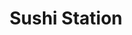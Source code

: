 ---
layout: place
title: "Sushi Station"
permalink: /illinois/rolling-meadows/sushi-station.html
stateAbbr: IL
stateName: Illinois
cityName: Rolling Meadows
seo:
  name: "Sushi Station"
  type: Restaurant
  links: null
description: "Sushi Station serves delicious sushi in Rolling Meadows, Illinois. Try fresh Japanese dishes for a great dining experience. "
place_id: ChIJ2VM72w6wD4gRX9ofcI4zkCc
photos:
  - name: >-
      places/ChIJ2VM72w6wD4gRX9ofcI4zkCc/photos/AeeoHcIqukrq5EvmSGxHJAYN-8lftO8hxpYrZKDJFJHSnM5klJGKjvWRz_jPjP4iUvNRyh2SnJ9o93MMOx9gZTzuZN4Ocgpt84So8dxWitHRht0i1m9xnxUMCX-DDysSLu0X2bwyO2Wy-NgAPXlNC6H_uhfy1xVM7yzYjXiME7pMtjfAGh7ngoHltbDLpRW29iIQmt37KvgJMrHtyKzfiyI4H12uJK4H6tS6HYm66pV51VoKDCj2EgJzuIqlCpSlC2XAsAYtNTHR7AashYfUsjNaBiDSZakQTq1RfwF5PxYAXsERVQ
    widthPx: 4312
    heightPx: 2874
    authorAttributions:
      - displayName: Sushi Station
        uri: https://maps.google.com/maps/contrib/113892082007130123224
        photoUri: >-
          https://lh3.googleusercontent.com/a-/ALV-UjVjy6cECBwop3iBsYUXZttv_VnuxnV5VZ2sapXps47geOu5wd4=s100-p-k-no-mo
    flagContentUri: >-
      https://www.google.com/local/imagery/report/?cb_client=maps_api_places.places_api&image_key=!1e10!2sAF1QipOvLjY6-wX3E-ZEBNDnVkkgkEueHcCBboL2B5p_&hl=en-US
    googleMapsUri: >-
      https://www.google.com/maps/place//data=!3m4!1e2!3m2!1sAF1QipOvLjY6-wX3E-ZEBNDnVkkgkEueHcCBboL2B5p_!2e10!4m2!3m1!1s0x880fb00edb3b53d9:0x2790338e701fda5f
  - name: >-
      places/ChIJ2VM72w6wD4gRX9ofcI4zkCc/photos/AeeoHcLXeFdwa8pTmQHnaF9fzozDoxUEpBLgqwhizAfLB8CS1G2Kutqra5Vi4NUk7psRy3vj-nQVnt711m9s0zJkvIQmYBzM2QP_NdPiUISjvnVT5FPyuQufsikUd5HHJ3DsneuX_5t-KD6vV0nEPgdPJMDC1aJi_p7-FnwSdA3rkCxKbkpsBUGkws7d1B48tl328sTJp7oIiQvWwFH-GNE6_0kl4dL7onf3PS-MHeQR-nPvQ9PTEgcnKBXjNL6ZKQLigL6cHExQBGzMZakiLbS506bskFIIOMdtRf5TUbx7Qm8YVKO3DPG8-uUyxZ3_KKvi7-22ARlGANT4j_DPzIblMUDcBdmtrv6W_bhEh7HCIuRB53MRL9rFvdpNzM-lwBo9sc-GuwSJwSQW__fYJhIMLQwsZKYNMUmMLYI3x0l_M6o
    widthPx: 800
    heightPx: 533
    authorAttributions:
      - displayName: Jasmine Munoz
        uri: https://maps.google.com/maps/contrib/100509396327767971428
        photoUri: >-
          https://lh3.googleusercontent.com/a-/ALV-UjVDECKsk2J4OI3kFz-TpIUFxEvgFl1wHRiV3UPFH_Fl_a1SVeno=s100-p-k-no-mo
    flagContentUri: >-
      https://www.google.com/local/imagery/report/?cb_client=maps_api_places.places_api&image_key=!1e10!2sCIHM0ogKEICAgID6oNqvWA&hl=en-US
    googleMapsUri: >-
      https://www.google.com/maps/place//data=!3m4!1e2!3m2!1sCIHM0ogKEICAgID6oNqvWA!2e10!4m2!3m1!1s0x880fb00edb3b53d9:0x2790338e701fda5f
  - name: >-
      places/ChIJ2VM72w6wD4gRX9ofcI4zkCc/photos/AeeoHcLx4PPn4aSg6WGIVzUQJjqGsHdR0gD7y0D05G-pmfIqRLJGTLOWaAef8TXAg45FWo00h4lG0XaYagn0pHd3tWosjU-_H66oJ7zRPJ7r9sBPU2LJJAdhSHpOrjd6nbxhQmzne37ITlJ8pTqctS4QV9noEz5KMHlLW_vL7t9Nfwnxxi5kTSIN5vZSXF-WW_tM8HDuDXm1tvjSXUdHOOlQD82t8Db4WthiSgEUmu-sPpNC4DS6WJu_8vfXeUodsIYdlYtan153GHdK4mWg-Bv0nDmlyxHlySGXq5KnatzTf_9zLDZYjzCT9P7Ol1--sle6uQNzeJll5SZ6jr9VHLE6Sitq11VbNckmWy0KwsODy7bNReHCP-J2oJFOCs5nWsskA_W9HHMidshkVI0QmymN6tFAjeGUWjH20NPUfp4cvfYRgtTf
    widthPx: 4000
    heightPx: 3000
    authorAttributions:
      - displayName: J Smiles
        uri: https://maps.google.com/maps/contrib/110920908131758272434
        photoUri: >-
          https://lh3.googleusercontent.com/a-/ALV-UjWpmhSyS9JhXKbsbjZAg44tUauyjur_AdoA19riPiElU2-Bv0c0=s100-p-k-no-mo
    flagContentUri: >-
      https://www.google.com/local/imagery/report/?cb_client=maps_api_places.places_api&image_key=!1e10!2sCIHM0ogKEICAgICz8-HT2wE&hl=en-US
    googleMapsUri: >-
      https://www.google.com/maps/place//data=!3m4!1e2!3m2!1sCIHM0ogKEICAgICz8-HT2wE!2e10!4m2!3m1!1s0x880fb00edb3b53d9:0x2790338e701fda5f
  - name: >-
      places/ChIJ2VM72w6wD4gRX9ofcI4zkCc/photos/AeeoHcJBlZNnuP5PiFywkpO124InzRqb4D_t4DSjiplBwYdLT-nTb8_q3MHcKwrCfd7BKi1jNa_pKrHsSf72hS2U3VXcjHsVFM3L4tMbzHBMYfgrBLBXplescjHG8FBx2DDBLz4hfMiFE40R4bYEt8HoMrGHm_XhsMRmSLPgpOdTP5ydTJimOobBnwDZtfFAkuFb2qPx7EHwhMLAx1dS8U6EwLLgEg_zGlQIFr0adko6GxkvJsYXJS3M1cSQAk2XYr6d3gbxq1bQc4Fm-0sFIjqRU9t5T3o7H8HqXAfvvi3vuVO6DN6TgDOA6DmfqYigLxeecK5taKeOQ8Qx36fngfwPqsDW6VvpwAiU2drGF3nlF1DDilgyaD2kYpXWY7lZmicdDCXfE8DwEtc8R0EZ-8A95XrKxFddVBeLKQiSshUIIo8JJA
    widthPx: 3000
    heightPx: 4000
    authorAttributions:
      - displayName: Salah Harb
        uri: https://maps.google.com/maps/contrib/117838048732757803672
        photoUri: >-
          https://lh3.googleusercontent.com/a-/ALV-UjXKEJwI8Wpa20VUS0R1JHCgiePcPcuEiRZtbeNPqrrQe2Zg_5k=s100-p-k-no-mo
    flagContentUri: >-
      https://www.google.com/local/imagery/report/?cb_client=maps_api_places.places_api&image_key=!1e10!2sCIHM0ogKEICAgID73fGKGQ&hl=en-US
    googleMapsUri: >-
      https://www.google.com/maps/place//data=!3m4!1e2!3m2!1sCIHM0ogKEICAgID73fGKGQ!2e10!4m2!3m1!1s0x880fb00edb3b53d9:0x2790338e701fda5f
  - name: >-
      places/ChIJ2VM72w6wD4gRX9ofcI4zkCc/photos/AeeoHcJzk09pbJqEwx2LgwSH2VGK8wEYcNz_KwZEdBcxvd5os3tHvR10rW-EdIEKGIjgq1zlMObqWz9jKLd4IpO7TrJO4K085Hfv1Y1VeH2zak2jncwvnYAkPjz6owzhiOVShhI5HFnUVZLDSA-Zcaf1--h6U024Ec0TcU3Viog4h7uTSNDvb6XzNc25wK6BDi12iEMCRvhThuaIzv-m3lWSut_XljaYAlrVYIECYe4aQhRLyIDpWXjATnXTpG0camo4An8W85iydjR8rfo8gsZVpHRXhcjFUbELAYGoGKmnqPww9i_gY56lrjIPZoarfL1Vw8fhoTEuyXYGyxqGp2su2Oa6pl265cmiNbG-yyGOuIZeWvlXRR2pqS8OZq1ptdxIyMq1YEWMB3N6ip_b-G-H7dQegsQp61wDg9LF2HYMYDP9Tw
    widthPx: 2992
    heightPx: 2992
    authorAttributions:
      - displayName: John Heart
        uri: https://maps.google.com/maps/contrib/117649787759623568162
        photoUri: >-
          https://lh3.googleusercontent.com/a-/ALV-UjUBEemRL5oqOXusA-XhWAN697L2uc0RXVT5Ud5iD0eY4E68W4V9=s100-p-k-no-mo
    flagContentUri: >-
      https://www.google.com/local/imagery/report/?cb_client=maps_api_places.places_api&image_key=!1e10!2sCIHM0ogKEICAgIDlk8KTCg&hl=en-US
    googleMapsUri: >-
      https://www.google.com/maps/place//data=!3m4!1e2!3m2!1sCIHM0ogKEICAgIDlk8KTCg!2e10!4m2!3m1!1s0x880fb00edb3b53d9:0x2790338e701fda5f
  - name: >-
      places/ChIJ2VM72w6wD4gRX9ofcI4zkCc/photos/AeeoHcKyg7aOH8SmUAYIaN3RAiec72gpWs3oYnmMrBvDKjXEUzdpf465whx8Y1B54s5Wg6SsEziLJo4ACcUQTaUc02ZNTVGaJBVOUqHmTfaXejO_zFStQJSY0uJneM0rHfn3Jyy3h0kYQPgXyiPM9-RTQw-LGId99Z5c2Y9fD307YKQgBBvX5l4FSATEfQq_eiSSSBsHX5bMiX4JHgkOmmaMkR-_cNRhcWOOUgeYOXyQb4_0s0dvJBfvcq6clwSIH5_p2gF5gDEsa_LWg06pN-y9RTAUgNwX7CGEF0vzJ-9hev2fef4uzuKyflN-XtLylSxZW15DypeAksS11IrMs0i4dipXiovgxaZdGrYEIUIHuo52_He4E9pQ60VQ3K6534iOK_Z58DFpM2nopj61KYOGrxN_OTSLknWXONWn9e7DiJCXZg
    widthPx: 3000
    heightPx: 4000
    authorAttributions:
      - displayName: Katherine A Young
        uri: https://maps.google.com/maps/contrib/103875368056342789907
        photoUri: >-
          https://lh3.googleusercontent.com/a-/ALV-UjWFNAiXkJyajiqW5KgHCPMHeuhmjv-0TpNpyLnkWZdyzsCOFQZCBQ=s100-p-k-no-mo
    flagContentUri: >-
      https://www.google.com/local/imagery/report/?cb_client=maps_api_places.places_api&image_key=!1e10!2sCIHM0ogKEICAgMDAseyyIQ&hl=en-US
    googleMapsUri: >-
      https://www.google.com/maps/place//data=!3m4!1e2!3m2!1sCIHM0ogKEICAgMDAseyyIQ!2e10!4m2!3m1!1s0x880fb00edb3b53d9:0x2790338e701fda5f
  - name: >-
      places/ChIJ2VM72w6wD4gRX9ofcI4zkCc/photos/AeeoHcJlGIRNbWxgtT89qd6dAK8NorMAvY5FsgzB-XBqf15YnVJpb62JmvO_O_CcmnOnE0xMe-pIFUZVxMbnpFGx45VAZDFeGgdVI-qWskIzN0t9nBgE65TKIvyURc_hXzzLbv-ygz5dkUMNqIHDU115_7GVccPiYzSS0guNtJyye8VI0Gq0EbaWwPjkM5qHgX7x_PmPuJRUxHZgw--qXl_5oEK4Dus3sus0ktKyCxLFiRv-G1ZHqelT5sQ-DepwL2mV-XZzuurZNtUs82qx7TGr7u6R-Yy2KNAK3N48nJK8aFIayh1zxc7U9UKpbWTmPgNxPEIMsc97EhkXUaP07s23yGY_xp_f3a3p9EUL2s9fZhlcXt7NAIuIz59KdNp5LUjEoWwXjtMTBqbQkv71QVyuAuXZX21Zdo5dKUOXKYDzRCpzMA
    widthPx: 4032
    heightPx: 3024
    authorAttributions:
      - displayName: Megan Kuhl-Horbin
        uri: https://maps.google.com/maps/contrib/101548929511130695517
        photoUri: >-
          https://lh3.googleusercontent.com/a-/ALV-UjWlWEjzr0RmXKkZLIKI7gCNh6b858XO4goJw2rCl7qMzv9H08g=s100-p-k-no-mo
    flagContentUri: >-
      https://www.google.com/local/imagery/report/?cb_client=maps_api_places.places_api&image_key=!1e10!2sCIHM0ogKEICAgIDO1dvpZw&hl=en-US
    googleMapsUri: >-
      https://www.google.com/maps/place//data=!3m4!1e2!3m2!1sCIHM0ogKEICAgIDO1dvpZw!2e10!4m2!3m1!1s0x880fb00edb3b53d9:0x2790338e701fda5f
  - name: >-
      places/ChIJ2VM72w6wD4gRX9ofcI4zkCc/photos/AeeoHcJiFq17tqQbQ0lmcP7q5c54D5Lgofl-JmrHrj-ofBnyOL9L_aww_2hKkfr9sJQ-lKu391-RQuQSXVZT-sr-6cxC6FkpfAxIUFrQnzF09ZnqynAKPGBpxE_RM0One3SqhV313ZzFpv3Po_8QMAWgIu8g68KvhJ-bn_1gINHrWyHhb2h0bLOtNp97A2m6BgJAkt98r1YFBZtGyUs-UEk_DiivqsCvJt6xoF52oHMM6pgcB8wgAezAeIxacS-0yNguEeITzQmWygTzMUa53Zj1i6zXI91MQlg9d0mbdtjvnQvjb8bxCSkbSwsXELU6bV3QnSEVG7ijVPH8y6kbOGTuwrO7l0wvo-8o5hHkxuJKElXY8hFctRftYhfAGoSngLRCA4Cv3tCZ3oRW-xG2p7Na3I0HQjmGVrSg0CdtM13epuEeimWB
    widthPx: 3072
    heightPx: 4080
    authorAttributions:
      - displayName: Abi Bautista
        uri: https://maps.google.com/maps/contrib/113293901246954577720
        photoUri: >-
          https://lh3.googleusercontent.com/a-/ALV-UjWO-0YwNJaH1RzYFWHirqdpnU2NPp0Y4V4YGTw-C2xKIIoUhYYfYg=s100-p-k-no-mo
    flagContentUri: >-
      https://www.google.com/local/imagery/report/?cb_client=maps_api_places.places_api&image_key=!1e10!2sCIHM0ogKEICAgIC2xO7JkgE&hl=en-US
    googleMapsUri: >-
      https://www.google.com/maps/place//data=!3m4!1e2!3m2!1sCIHM0ogKEICAgIC2xO7JkgE!2e10!4m2!3m1!1s0x880fb00edb3b53d9:0x2790338e701fda5f
  - name: >-
      places/ChIJ2VM72w6wD4gRX9ofcI4zkCc/photos/AeeoHcLFYbXCg1rPRxJxaCnTigqir-okdLDnleqnRzUt6tQ8QAEf9ZeuToUw0IWe4H5tS-70MSDTUi3WfVsAjdkaQnJH5NAdlW35eeXKB-zjY-sthVrTi_QwLKX-QBm9bffygqWu_o24XARdRftEPxsoXedMiMNQD78bejLmfIPxCR6_QkKi0HkrcEgHWc-HKuUlhTTjceDaBx0QEkO5FLJTMBx8Vu5Vx0yOlSJLVHAv1whQfXDBWuY3y1XxG8vrElhuGkPR9V5BHlSBwXsxnKZfP7sF2AiTnTJvPgE5mlWnoFKX9hpzUqfMYza2JD5wQ0qPu19AYx82aD34CcP_NbRAfPf15SzkzNwky0hgC_GINdCqFxmOxBoUAYxtNO46pQbpO8EBcvmWJ1JNLKeVeYdBj8XLpRdXJCMH8SG4wQCXqBK9yU4
    widthPx: 4000
    heightPx: 3000
    authorAttributions:
      - displayName: Helen Kubek
        uri: https://maps.google.com/maps/contrib/106765358007802850307
        photoUri: >-
          https://lh3.googleusercontent.com/a-/ALV-UjVWG12SZbJupjb9hgArCH6TpS4lGRzUHzvsOoqTshNAEmBUx9ks=s100-p-k-no-mo
    flagContentUri: >-
      https://www.google.com/local/imagery/report/?cb_client=maps_api_places.places_api&image_key=!1e10!2sCIHM0ogKEICAgIDuts_L8QE&hl=en-US
    googleMapsUri: >-
      https://www.google.com/maps/place//data=!3m4!1e2!3m2!1sCIHM0ogKEICAgIDuts_L8QE!2e10!4m2!3m1!1s0x880fb00edb3b53d9:0x2790338e701fda5f
  - name: >-
      places/ChIJ2VM72w6wD4gRX9ofcI4zkCc/photos/AeeoHcLnJR6j13r26FLXy7uMfjJm-SkIQgp3AIIs3N4LMZLjQi799Q-GxzvC70FaQ6YXVzwCZwBLn2wcoQtyb3iSpcNLqRRxRlU2DHzB9kXCwvi7F8XWOrDj00LKf9cPhFJsTOK8kMLRn5cHvPiDdXUSOZ2zEMeiB0KR-SPb8Tr3JzkJVlXLnQgLR--KdAguQr3OHy1KXiXNOAWuDVId3wzBqzvP3iWCfufViVQmOGPVGqfOrMs0UcpfnWUpXCXGGiCeI8mlN30aqy_TyqjOBtUi0y6UFZnj7_guXWJVZT4shC5_EaRe0GQYTyarUB96VcyTr3qSc45ioQR95plnXm12Q_gM9UxcUmlDYVs8x2rEM_Yv1CXQ3IEFUDvYnJSnWwfoYKSPs16fRI7hfSqEbaWr-095qjCHP9g0b-MT7Qs2CX6v9J3867V_OzRLRkgqeQ
    widthPx: 3024
    heightPx: 4032
    authorAttributions:
      - displayName: Julia Plumeri
        uri: https://maps.google.com/maps/contrib/102697554162322598829
        photoUri: >-
          https://lh3.googleusercontent.com/a-/ALV-UjVY6b11Bq3GNqnqT9sezJ-T0Caeobwayz9QjSQDjN5cmSisOIjo=s100-p-k-no-mo
    flagContentUri: >-
      https://www.google.com/local/imagery/report/?cb_client=maps_api_places.places_api&image_key=!1e10!2sCIABIhAIN0uGXQjTsGf6p90AA1lS&hl=en-US
    googleMapsUri: >-
      https://www.google.com/maps/place//data=!3m4!1e2!3m2!1sCIABIhAIN0uGXQjTsGf6p90AA1lS!2e10!4m2!3m1!1s0x880fb00edb3b53d9:0x2790338e701fda5f
address: 1641 W Algonquin Rd, Rolling Meadows, IL 60008, USA
street: 1641 W Algonquin Rd
city: Rolling Meadows
state: IL
zip: '60008'
country: USA
neighborhood: null
latitude: '42.053888'
longitude: '-87.998069'
accessibility_options:
  wheelchairAccessibleParking: true
  wheelchairAccessibleRestroom: true
  wheelchairAccessibleSeating: true
business_status: OPERATIONAL
name: Sushi Station
google_maps_links:
  directionsUri: >-
    https://www.google.com/maps/dir//''/data=!4m7!4m6!1m1!4e2!1m2!1m1!1s0x880fb00edb3b53d9:0x2790338e701fda5f!3e0
  placeUri: https://maps.google.com/?cid=2850835250985032287
  writeAReviewUri: >-
    https://www.google.com/maps/place//data=!4m3!3m2!1s0x880fb00edb3b53d9:0x2790338e701fda5f!12e1
  reviewsUri: >-
    https://www.google.com/maps/place//data=!4m4!3m3!1s0x880fb00edb3b53d9:0x2790338e701fda5f!9m1!1b1
  photosUri: >-
    https://www.google.com/maps/place//data=!4m3!3m2!1s0x880fb00edb3b53d9:0x2790338e701fda5f!10e5
primary_type: Sushi Restaurant
opening_hours:
  regular: null
  current: null
secondary_opening_hours:
  regular:
    weekdayDescriptions: null
    type: null
  current:
    weekdayDescriptions: null
    type: null
phone: null
price_level: null
price_range: null
rating: null
rating_count: 0
website: null
reviews: null
parking_options: null
payment_options: null
allow_dogs: null
curbside_pickup: null
delivery: null
dine_in: null
good_for_children: null
good_for_groups: null
good_for_sports: null
live_music: null
menu_for_children: null
outdoor_seating: null
reservable: null
restroom: null
serves_beer: null
serves_breakfast: null
serves_brunch: null
serves_cocktails: null
serves_coffee: null
serves_dinner: null
serves_dessert: null
serves_lunch: null
serves_vegetarian_food: null
serves_wine: null
takeout: null
update_category: essentials
summary: null

---
